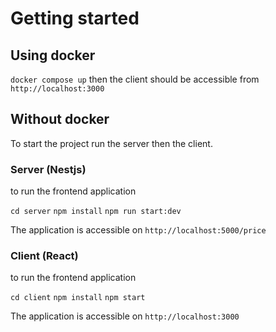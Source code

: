 # Getting started

## Using docker

`docker compose up`
then the client should be accessible from `http://localhost:3000`

## Without docker

To start the project run the server then the client.

### Server (Nestjs)

to run the frontend application

`cd server`
`npm install`
`npm run start:dev`

The application is accessible on `http://localhost:5000/price`

### Client (React)

to run the frontend application

`cd client`
`npm install`
`npm start`

The application is accessible on `http://localhost:3000`
